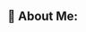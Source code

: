 ## 💫 About Me:

<!--
**NethalaNikhil/NethalaNikhil** is a ✨ _special_ ✨ repository because its `README.md` (this file) appears on your GitHub profile.

Here are some ideas to get you started:

💫 About Me:
🔭 I’m currently working on :Full-stack Java projects using Spring Boot and JPA, and integrating DevOps practices like version control and containerization with Docker.
👯 I’m looking to collaborate on :Java full-stack development projects and DevOps-related tasks, such as automating deployment pipelines and containerizing applications using Docker.
🤝 I’m looking for help with : Improving Docker container orchestration for Java applications and optimizing deployment processes.
🌱 I’m currently learning : Docker containerization and enhancing my Java full-stack skills with Spring Boot.
💬 Ask me about : Java full-stack development, Docker, and CI/CD setup.
⚡ Fun fact:I enjoy cooking and playing cricket in my free time!

💻 Tech Stack:
CSS3 HTML5 Java JavaScript Python AWS Next JS Vite Apache Tomcat Postgres GitHub
-->
